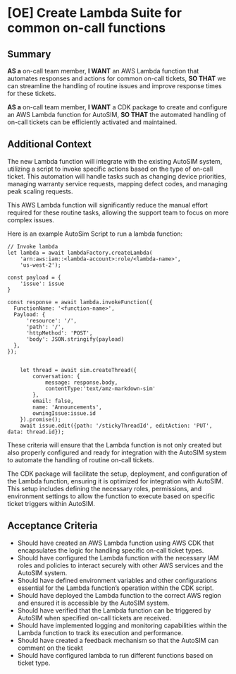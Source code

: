 
# [OE] Create Lambda Suite for common on-call functions
## Summary
[//]:# (This summary frames the development of an AWS Lambda function to automate handling basic on-call tickets through the AutoSIM tool. The function will address common on-call issues, improving efficiency and reducing manual ticket handling.)

**AS a** on-call team member,
**I WANT** an AWS Lambda function that automates responses and actions for common on-call tickets,
**SO THAT** we can streamline the handling of routine issues and improve response times for these tickets.

**AS a** on-call team member,
**I WANT** a CDK package to create and configure an AWS Lambda function for AutoSIM,
**SO THAT** the automated handling of on-call tickets can be efficiently activated and maintained.

## Additional Context
[//]:# ()

The new Lambda function will integrate with the existing AutoSIM system, utilizing a script to invoke specific actions based on the type of on-call ticket. This automation will handle tasks such as changing device priorities, managing warranty service requests, mapping defect codes, and managing peak scaling requests.

This AWS Lambda function will significantly reduce the manual effort required for these routine tasks, allowing the support team to focus on more complex issues.

Here is an example AutoSim Script to run a lambda function:

```
// Invoke lambda
let lambda = await lambdaFactory.createLambda(
    'arn:aws:iam::<lambda-account>:role/<lambda-name>',
    'us-west-2');

const payload = {
    'issue': issue
}

const response = await lambda.invokeFunction({
  FunctionName: '<function-name>',
  Payload: {
      'resource': '/',
      'path': '/',
      'httpMethod': 'POST',
      'body': JSON.stringify(payload)
  },
});


    let thread = await sim.createThread({
        conversation: {
            message: response.body,
            contentType:'text/amz-markdown-sim'
        },
        email: false,
        name: 'Announcements',
        owningIssue:issue.id
    }).promise();
    await issue.edit({path: '/stickyThreadId', editAction: 'PUT', data: thread.id});
```

These criteria will ensure that the Lambda function is not only created but also properly configured and ready for integration with the AutoSIM system to automate the handling of routine on-call tickets.

The CDK package will facilitate the setup, deployment, and configuration of the Lambda function, ensuring it is optimized for integration with AutoSIM. This setup includes defining the necessary roles, permissions, and environment settings to allow the function to execute based on specific ticket triggers within AutoSIM.

## Acceptance Criteria
[//]:# (These criteria specify the requirements the completed function must meet, ensuring all actions are automated correctly and are triggered by the appropriate ticket types.)

- Should have created an AWS Lambda function using AWS CDK that encapsulates the logic for handling specific on-call ticket types.
- Should have configured the Lambda function with the necessary IAM roles and policies to interact securely with other AWS services and the AutoSIM system.
- Should have defined environment variables and other configurations essential for the Lambda function’s operation within the CDK script.
- Should have deployed the Lambda function to the correct AWS region and ensured it is accessible by the AutoSIM system.
- Should have verified that the Lambda function can be triggered by AutoSIM when specified on-call tickets are received.
- Should have implemented logging and monitoring capabilities within the Lambda function to track its execution and performance.
- Should have created a feedback mechanism so that the AutoSIM can comment on the ticekt
- Should have configured lambda to run different functions based on ticket type.
